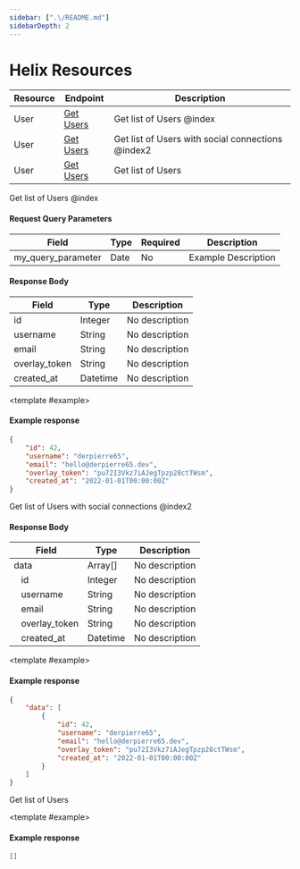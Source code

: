 ```yaml
---
sidebar: [".\/README.md"]
sidebarDepth: 2
---
```


# Helix Resources

| Resource | Endpoint | Description |
|----------|----------|-------------|
| User | [Get Users](.//README.md#get-users) | Get list of Users @index |
| User | [Get Users](.//README.md#get-users-1) | Get list of Users with social connections @index2 |
| User | [Get Users](.//README.md#get-users-2) | Get list of Users |

<docs-Endpoint>
<template #header>

## User

</template>
</docs-Endpoint>

<docs-Endpoint>
<template #header>

### Get Users

</template>

<docs-ApiUrl type="GET" endpoint="https://api.example.org/helix/users" />

Get list of Users @index

#### Request Query Parameters

| Field | Type | Required | Description |
|-------|------|----------|-------------|
| my_query_parameter | Date | No | Example Description |

#### Response Body

| Field | Type | Description |
|-------|------|-------------|
| id | Integer | No description |
| username | String | No description |
| email | String | No description |
| overlay_token | String | No description |
| created_at | Datetime | No description |

<template #example>
<docs-EndpointExample>

#### Example response

```json
{
    "id": 42,
    "username": "derpierre65",
    "email": "hello@derpierre65.dev",
    "overlay_token": "pu72I3Vkz7iAJegTpzp28ctTWsm",
    "created_at": "2022-01-01T00:00:00Z"
}
```

</docs-EndpointExample>
</template>
</docs-Endpoint>
<docs-Endpoint>
<template #header>

### Get Users

</template>

<docs-ApiUrl type="GET" endpoint="https://api.example.org/helix/users" />

Get list of Users with social connections @index2

#### Response Body

| Field | Type | Description |
|-------|------|-------------|
| data | Array[] | No description |
| &nbsp;&nbsp;&nbsp;id | Integer | No description |
| &nbsp;&nbsp;&nbsp;username | String | No description |
| &nbsp;&nbsp;&nbsp;email | String | No description |
| &nbsp;&nbsp;&nbsp;overlay_token | String | No description |
| &nbsp;&nbsp;&nbsp;created_at | Datetime | No description |

<template #example>
<docs-EndpointExample>

#### Example response

```json
{
    "data": [
        {
            "id": 42,
            "username": "derpierre65",
            "email": "hello@derpierre65.dev",
            "overlay_token": "pu72I3Vkz7iAJegTpzp28ctTWsm",
            "created_at": "2022-01-01T00:00:00Z"
        }
    ]
}
```

</docs-EndpointExample>
</template>
</docs-Endpoint>
<docs-Endpoint>
<template #header>

### Get Users

</template>

<docs-ApiUrl type="GET" endpoint="https://api.example.org/helix/users" />

Get list of Users

<template #example>
<docs-EndpointExample>

#### Example response

```json
[]
```

</docs-EndpointExample>
</template>
</docs-Endpoint>